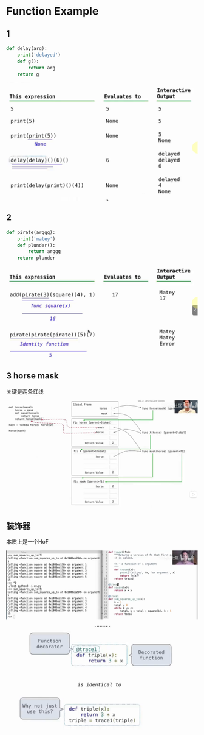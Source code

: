 # Function Example
## 1
```python
def delay(arg):
    print('delayed')
    def g():
        return arg
    return g
```

![alt text](image.png)

## 2

```python
def pirate(arggg):
    print('matey')
    def plunder():
        return arggg
    return plunder
```

![alt text](image-1.png)

## 3 horse mask
关键是两条红线

![alt text](image-2.png)

## 装饰器
本质上是一个HoF

![alt text](image-4.png)

![alt text](image-3.png)

